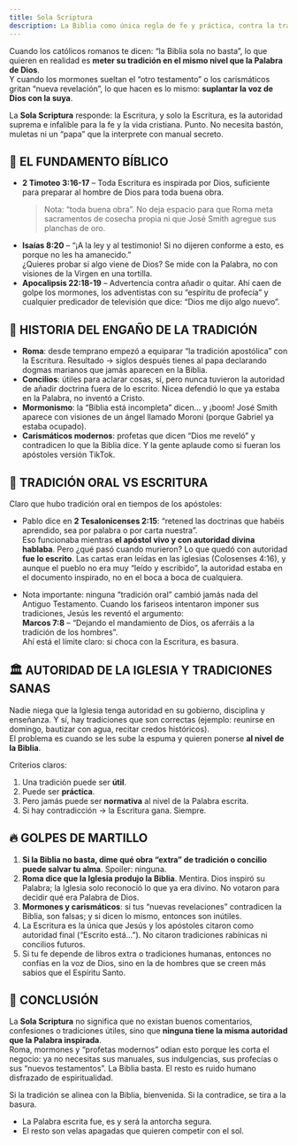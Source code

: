 ```yaml
---
title: Sola Scriptura
description: La Biblia como única regla de fe y práctica, contra la tradición de hombres y los "libros extra" de moda.
---
```


Cuando los católicos romanos te dicen: “la Biblia sola no basta”, lo que quieren en realidad es **meter su tradición en el mismo nivel que la Palabra de Dios**.  
Y cuando los mormones sueltan el “otro testamento” o los carismáticos gritan “nueva revelación”, lo que hacen es lo mismo: **suplantar la voz de Dios con la suya**.  

La **Sola Scriptura** responde: la Escritura, y solo la Escritura, es la autoridad suprema e infalible para la fe y la vida cristiana. Punto. No necesita bastón, muletas ni un “papa” que la interprete con manual secreto.

## 🧱 EL FUNDAMENTO BÍBLICO

- **2 Timoteo 3:16-17** – Toda Escritura es inspirada por Dios, suficiente para preparar al hombre de Dios para toda buena obra.  
  > Nota: “toda buena obra”. No deja espacio para que Roma meta sacramentos de cosecha propia ni que José Smith agregue sus planchas de oro.
- **Isaías 8:20** – “¡A la ley y al testimonio! Si no dijeren conforme a esto, es porque no les ha amanecido.”  
  ¿Quieres probar si algo viene de Dios? Se mide con la Palabra, no con visiones de la Virgen en una tortilla.
- **Apocalipsis 22:18-19** – Advertencia contra añadir o quitar. Ahí caen de golpe los mormones, los adventistas con su “espíritu de profecía” y cualquier predicador de televisión que dice: “Dios me dijo algo nuevo”.

## 📜 HISTORIA DEL ENGAÑO DE LA TRADICIÓN

- **Roma**: desde temprano empezó a equiparar “la tradición apostólica” con la Escritura. Resultado → siglos después tienes al papa declarando dogmas marianos que jamás aparecen en la Biblia.  
- **Concilios**: útiles para aclarar cosas, sí, pero nunca tuvieron la autoridad de añadir doctrina fuera de lo escrito. Nicea defendió lo que ya estaba en la Palabra, no inventó a Cristo.  
- **Mormonismo**: la “Biblia está incompleta” dicen… y ¡boom! José Smith aparece con visiones de un ángel llamado Moroni (porque Gabriel ya estaba ocupado).  
- **Carismáticos modernos**: profetas que dicen “Dios me reveló” y contradicen lo que la Biblia dice. Y la gente aplaude como si fueran los apóstoles versión TikTok.

## 📜 TRADICIÓN ORAL VS ESCRITURA

Claro que hubo tradición oral en tiempos de los apóstoles:  
- Pablo dice en **2 Tesalonicenses 2:15**: “retened las doctrinas que habéis aprendido, sea por palabra o por carta nuestra”.  
  Eso funcionaba mientras **el apóstol vivo y con autoridad divina hablaba**. Pero ¿qué pasó cuando murieron? Lo que quedó con autoridad **fue lo escrito**. Las cartas eran leídas en las iglesias (Colosenses 4:16), y aunque el pueblo no era muy “leído y escribido”, la autoridad estaba en el documento inspirado, no en el boca a boca de cualquiera.  

- Nota importante: ninguna “tradición oral” cambió jamás nada del Antiguo Testamento. Cuando los fariseos intentaron imponer sus tradiciones, Jesús les reventó el argumento:  
  **Marcos 7:8** – “Dejando el mandamiento de Dios, os aferráis a la tradición de los hombres”.  
  Ahí está el límite claro: si choca con la Escritura, es basura.

## 🏛 AUTORIDAD DE LA IGLESIA Y TRADICIONES SANAS

Nadie niega que la Iglesia tenga autoridad en su gobierno, disciplina y enseñanza. Y sí, hay tradiciones que son correctas (ejemplo: reunirse en domingo, bautizar con agua, recitar credos históricos).  
El problema es cuando se les sube la espuma y quieren ponerse **al nivel de la Biblia**.  

Criterios claros:
1. Una tradición puede ser **útil**.  
2. Puede ser **práctica**.  
3. Pero jamás puede ser **normativa** al nivel de la Palabra escrita.  
4. Si hay contradicción → la Escritura gana. Siempre.

## 🔥 GOLPES DE MARTILLO 

1. **Si la Biblia no basta, dime qué obra “extra” de tradición o concilio puede salvar tu alma**. Spoiler: ninguna.  
2. **Roma dice que la Iglesia produjo la Biblia**. Mentira. Dios inspiró su Palabra; la Iglesia solo reconoció lo que ya era divino. No votaron para decidir qué era Palabra de Dios.  
3. **Mormones y carismáticos**: si tus “nuevas revelaciones” contradicen la Biblia, son falsas; y si dicen lo mismo, entonces son inútiles.  
4. La Escritura es la única que Jesús y los apóstoles citaron como autoridad final (“Escrito está…”). No citaron tradiciones rabínicas ni concilios futuros.  
5. Si tu fe depende de libros extra o tradiciones humanas, entonces no confías en la voz de Dios, sino en la de hombres que se creen más sabios que el Espíritu Santo.

## 🎯 CONCLUSIÓN

La **Sola Scriptura** no significa que no existan buenos comentarios, confesiones o tradiciones útiles, sino que **ninguna tiene la misma autoridad que la Palabra inspirada**.  
Roma, mormones y “profetas modernos” odian esto porque les corta el negocio: ya no necesitas sus manuales, sus indulgencias, sus profecías o sus “nuevos testamentos”. La Biblia basta. El resto es ruido humano disfrazado de espiritualidad.
 
Si la tradición se alinea con la Biblia, bienvenida. Si la contradice, se tira a la basura.  

- La Palabra escrita fue, es y será la antorcha segura.  
- El resto son velas apagadas que quieren competir con el sol.
